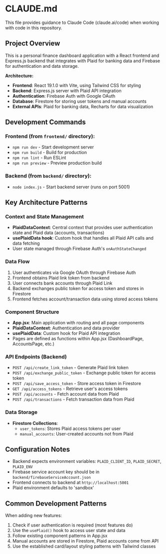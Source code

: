 # CLAUDE.md

This file provides guidance to Claude Code (claude.ai/code) when working with code in this repository.

## Project Overview

This is a personal finance dashboard application with a React frontend and Express.js backend that integrates with Plaid for banking data and Firebase for authentication and data storage.

**Architecture:**
- **Frontend**: React 19.1.0 with Vite, using Tailwind CSS for styling
- **Backend**: Express.js server with Plaid API integration
- **Authentication**: Firebase Auth with Google OAuth
- **Database**: Firestore for storing user tokens and manual accounts
- **External APIs**: Plaid for banking data, Recharts for data visualization

## Development Commands

### Frontend (from `frontend/` directory):
- `npm run dev` - Start development server
- `npm run build` - Build for production
- `npm run lint` - Run ESLint
- `npm run preview` - Preview production build

### Backend (from `backend/` directory):
- `node index.js` - Start backend server (runs on port 5001)

## Key Architecture Patterns

### Context and State Management
- **PlaidDataContext**: Central context that provides user authentication state and Plaid data (accounts, transactions)
- **usePlaidData hook**: Custom hook that handles all Plaid API calls and data fetching
- User state managed through Firebase Auth's `onAuthStateChanged`

### Data Flow
1. User authenticates via Google OAuth through Firebase Auth
2. Frontend obtains Plaid link token from backend
3. User connects bank accounts through Plaid Link
4. Backend exchanges public token for access token and stores in Firestore
5. Frontend fetches account/transaction data using stored access tokens

### Component Structure
- **App.jsx**: Main application with routing and all page components
- **PlaidDataContext**: Authentication and data provider
- **usePlaidData**: Custom hook for Plaid API integration
- Pages are defined as functions within App.jsx (DashboardPage, AccountsPage, etc.)

### API Endpoints (Backend)
- `POST /api/create_link_token` - Generate Plaid link token
- `POST /api/exchange_public_token` - Exchange public token for access token
- `POST /api/save_access_token` - Store access token in Firestore
- `GET /api/access_tokens` - Retrieve user's access tokens
- `POST /api/accounts` - Fetch account data from Plaid
- `POST /api/transactions` - Fetch transaction data from Plaid

### Data Storage
- **Firestore Collections**:
  - `user_tokens`: Stores Plaid access tokens per user
  - `manual_accounts`: User-created accounts not from Plaid

## Configuration Notes

- Backend expects environment variables: `PLAID_CLIENT_ID`, `PLAID_SECRET`, `PLAID_ENV`
- Firebase service account key should be in `backend/firebaseServiceAccount.json`
- Frontend connects to backend at `http://localhost:5001`
- Plaid environment defaults to 'sandbox'

## Common Development Patterns

When adding new features:
1. Check if user authentication is required (most features do)
2. Use the `usePlaid()` hook to access user state and data
3. Follow existing component patterns in App.jsx
4. Manual accounts are stored in Firestore, Plaid accounts come from API
5. Use the established card/layout styling patterns with Tailwind classes